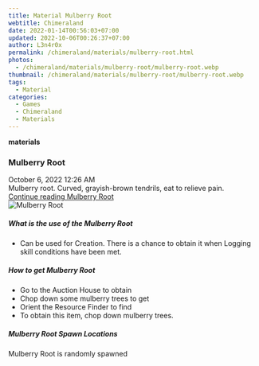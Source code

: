 ```yaml
---
title: Material Mulberry Root
webtitle: Chimeraland
date: 2022-01-14T00:56:03+07:00
updated: 2022-10-06T00:26:37+07:00
author: L3n4r0x
permalink: /chimeraland/materials/mulberry-root.html
photos:
  - /chimeraland/materials/mulberry-root/mulberry-root.webp
thumbnail: /chimeraland/materials/mulberry-root/mulberry-root.webp
tags:
  - Material
categories:
  - Games
  - Chimeraland
  - Materials
---
```


<section id="bootstrap-wrapper">
  <link
    rel="stylesheet"
    href="https://cdn.statically.io/gh/dimaslanjaka/Web-Manajemen/40ac3225/css/bootstrap-4.5-wrapper.css"
  />
  <div
    class="row g-0 border rounded overflow-hidden flex-md-row mb-4 shadow-sm position-relative"
  >
    <div class="col p-4 d-flex flex-column position-static">
      <strong class="d-inline-block mb-2 text-success">materials</strong>
      <h3 class="mb-0">Mulberry Root</h3>
      <div class="mb-1 text-muted">October 6, 2022 12:26 AM</div>
      <div class="mb-2 border p-1">
        Mulberry root. Curved, grayish-brown tendrils, eat to relieve pain.
      </div>
      <a
        href="/chimeraland/materials/mulberry-root.html"
        class="stretched-link d-none"
        >Continue reading Mulberry Root</a
      >
    </div>
    <div class="col-auto d-none d-lg-block">
      <img
        src="/chimeraland/materials/mulberry-root/mulberry-root.webp"
        alt="Mulberry Root"
      />
    </div>
  </div>
  <div class="row">
    <div class="col-lg-6 col-12 mb-2">
      <div class="card">
        <div class="card-body">
          <h5 class="card-title">What is the use of the Mulberry Root</h5>
          <div class="card-text">
            <ul>
              <li>
                Can be used for Creation. There is a chance to obtain it when
                Logging skill conditions have been met.
              </li>
            </ul>
          </div>
        </div>
      </div>
    </div>
    <div class="col-lg-6 col-12 mb-2">
      <div class="card">
        <div class="card-body">
          <h5 class="card-title">How to get Mulberry Root</h5>
          <div class="card-text">
            <ul>
              <li>Go to the Auction House to obtain</li>
              <li>Chop down some mulberry trees to get</li>
              <li>Orient the Resource Finder to find</li>
              <li>To obtain this item, chop down mulberry trees.</li>
            </ul>
          </div>
        </div>
      </div>
    </div>
    <div class="col-12 mb-2">
      <h5>Mulberry Root Spawn Locations</h5>
      <p>Mulberry Root is randomly spawned</p>
    </div>
  </div>
</section>